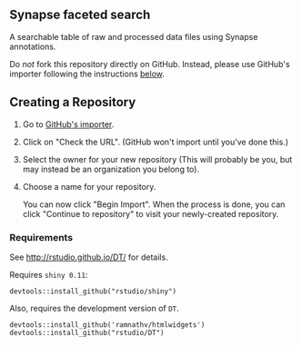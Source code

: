 ## Synapse faceted search

A searchable table of raw and processed data files using Synapse annotations.

 Do *not* fork this repository directly on GitHub. Instead, please use GitHub's importer following the instructions [below](#creating-a-repository).
 
## Creating a Repository

1.  Go to [GitHub's importer](import).
1.  Click on "Check the URL".  (GitHub won't import until you've done this.)
1.  Select the owner for your new repository (This will probably be you, but may instead be an organization you belong to).
1.  Choose a name for your repository.

    You can now click "Begin Import".
    When the process is done,
    you can click "Continue to repository" to visit your newly-created repository.


### Requirements

See http://rstudio.github.io/DT/ for details.

Requires `shiny 0.11`:

```
devtools::install_github("rstudio/shiny")
```

Also, requires the development version of `DT`.

```
devtools::install_github('ramnathv/htmlwidgets')
devtools::install_github("rstudio/DT")
```

